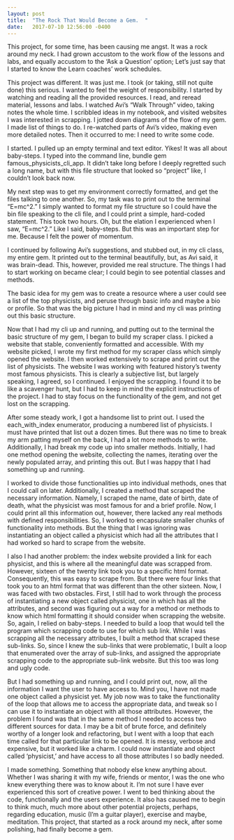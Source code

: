 ```yaml
---
layout: post
title:  "The Rock That Would Become a Gem.  "
date:   2017-07-10 12:56:00 -0400
---
```



This project, for some time, has been causing me angst.  It was a rock around my neck.  I had grown accustom to the work flow of the lessons and labs, and equally accustom to the ‘Ask a Question’ option; Let’s just say that I started to know the Learn coaches’ work schedules.   

This project was different.  It was just me.  I took (or taking, still not quite done) this serious.  I wanted to feel the weight of responsibility.  I started by watching and reading all the provided resources.  I read, and reread material, lessons and labs.  I watched Avi’s “Walk Through” video, taking notes the whole time.  I scribbled ideas in my notebook, and visited websites I was interested in scrapping.  I jotted down diagrams of the flow of my gem.  I made list of things to do.  I re-watched parts of Avi’s video, making even more detailed notes.  Then it occurred to me: I need to write some code.  

I started.  I pulled up an empty terminal and text editor.  Yikes!  It was all about baby-steps.  I typed into the command line, bundle gem famous_physicists_cli_app.  It didn’t take long before I deeply regretted such a long name, but with this file structure that looked so “project” like, I couldn’t look back now.  

My next step was to get my environment correctly formatted, and get the files talking to one another.  So, my task was to print out to the terminal “E=mc^2.”  I simply wanted to format my file structure so I could have the bin file speaking to the cli file, and I could print a simple, hard-coded statement.  This took two hours.  Oh, but the elation I experienced when I saw, “E=mc^2.” Like I said, baby-steps.  But this was an important step for me. Because I felt the power of momentum.  

I continued by following Avi’s suggestions, and stubbed out, in my cli class, my entire gem.  It printed out to the terminal beautifully, but, as Avi said, it was brain-dead.  This, however, provided me real structure.  The things I had to start working on became clear; I could begin to see potential classes and methods.

The basic idea for my gem was to create a resource where a user could see a list of the top physicists, and peruse through basic info and maybe a bio or profile.  So that was the big picture I had in mind and my cli was printing out this basic structure.   

Now that I had my cli up and running, and putting out to the terminal the basic structure of my gem, I began to build my scraper class.  I picked a website that stable, conveniently formatted and accessible.  With my website picked, I wrote my first method for my scraper class which simply opened the website.  I then worked extensively to scrape and print out the list of physicists.  The website I was working with featured history’s twenty most famous physicists.  This is clearly a subjective list, but largely speaking, I agreed, so I continued.  I enjoyed the scrapping. I found it to be like a scavenger hunt, but I had to keep in mind the explicit instructions of the project.  I had to stay focus on the functionality of the gem, and not get lost on the scrapping.  

After some steady work, I got a handsome list to print out.  I used the each_with_index enumerator, producing a numbered list of physicists.  I must have printed that list out a dozen times.  But there was no time to break my arm patting myself on the back, I had a lot more methods to write.  Additionally, I had break my code up into smaller methods.  Initially, I had one method opening the website, collecting the names, iterating over the newly populated array, and printing this out.  But I was happy that I had something up and running.  

I worked to divide those functionalities up into individual methods, ones that I could call on later.  Additionally, I created a method that scraped the necessary information.  Namely, I scraped the name, date of birth, date of death, what the physicist was most famous for and a brief profile.  Now, I could print all this information out, however, there lacked any real methods with defined responsibilities.  So, I worked to encapsulate smaller chunks of functionality into methods.  But the thing that I was ignoring was instantiating an object called a physicist which had all the attributes that I had worked so hard to scrape from the website.  

I also I had another problem: the index website provided a link for each physicist, and this is where all the meaningful date was scrapped from.  However, sixteen of the twenty link took you to a specific html format.  Consequently, this was easy to scrape from.  But there were four links that took you to an html format that was different than the other sixteen.  Now, I was faced with two obstacles.  First, I still had to work through the process of instantiating a new object called physicist, one in which has all the attributes, and second was figuring out a way for a method or methods to know which html formatting it should consider when scrapping the website.  So, again, I relied on baby-steps.  I needed to build a loop that would tell the program which scrapping code to use for which sub link.  While I was scrapping all the necessary attributes, I built a method that scraped these sub-links.  So, since I knew the sub-links that were problematic, I built a loop that enumerated over the array of sub-links, and assigned the appropriate scrapping code to the appropriate sub-link website.  But this too was long and ugly code.  

But I had something up and running, and I could print out, now, all the information I want the user to have access to.  Mind you, I have not made one object called a physicist yet.  My job now was to take the functionality of the loop that allows me to access the appropriate data, and tweak so I can use it to instantiate an object with all those attributes.  However, the problem I found was that in the same method I needed to access two different sources for data.  I may be a bit of brute force, and definitely worthy of a longer look and refactoring, but I went with a loop that each time called for that particular link to be opened.  It is messy, verbose and expensive, but it worked like a charm.  I could now instantiate and object called ‘physicist,’ and have access to all those attributes I so badly needed.  

I made something.  Something that nobody else knew anything about.  Whether I was sharing it with my wife, friends or mentor, I was the one who knew everything there was to know about it.  I’m not sure I have ever experienced this sort of creative power.  I went to bed thinking about the code, functionally and the users experience.  It also has caused me to begin to think much, much more about other potential projects, perhaps, regarding education, music (I’m a guitar player), exercise and maybe, meditation.  This project, that started as a rock around my neck, after some polishing, had finally become a gem.   






